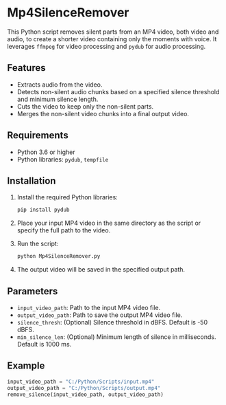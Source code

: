 # Mp4SilenceRemover

This Python script removes silent parts from an MP4 video, both video and audio, to create a shorter video containing only the moments with voice. It leverages `ffmpeg` for video processing and `pydub` for audio processing.

## Features
- Extracts audio from the video.
- Detects non-silent audio chunks based on a specified silence threshold and minimum silence length.
- Cuts the video to keep only the non-silent parts.
- Merges the non-silent video chunks into a final output video.

## Requirements
- Python 3.6 or higher
- Python libraries: `pydub`, `tempfile`

## Installation
1. Install the required Python libraries:
    ```sh
    pip install pydub
    ```

2. Place your input MP4 video in the same directory as the script or specify the full path to the video.

3. Run the script:
    ```sh
    python Mp4SilenceRemover.py
    ```

4. The output video will be saved in the specified output path.

## Parameters
- `input_video_path`: Path to the input MP4 video file.
- `output_video_path`: Path to save the output MP4 video file.
- `silence_thresh`: (Optional) Silence threshold in dBFS. Default is -50 dBFS.
- `min_silence_len`: (Optional) Minimum length of silence in milliseconds. Default is 1000 ms.

## Example
```python
input_video_path = "C:/Python/Scripts/input.mp4"
output_video_path = "C:/Python/Scripts/output.mp4"
remove_silence(input_video_path, output_video_path)
